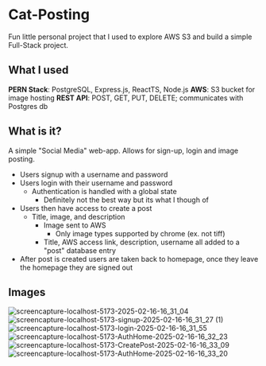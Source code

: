 # Cat-Posting

Fun little personal project that I used to explore AWS S3 and build a simple Full-Stack project.

## What I used

**PERN Stack**: PostgreSQL, Express.js, ReactTS, Node.js
**AWS**: S3 bucket for image hosting
**REST API**: POST, GET, PUT, DELETE; communicates with Postgres db


## What is it?

A simple "Social Media" web-app. Allows for sign-up, login and image posting. 

 - Users signup with a username and password 
 - Users login with their username and password
	 - Authentication is handled with a global state
		 - Definitely not the best way but its what I though of 
- Users then have access to create a post
	- Title, image, and description
		- Image sent to AWS
			- Only image types supported by chrome (ex. not tiff)
		- Title, AWS access link, description, username all added to a "post" database entry
- After post is created users are taken back to homepage, once they leave the homepage they are signed out

## Images
![screencapture-localhost-5173-2025-02-16-16_31_04](https://github.com/user-attachments/assets/b8a9e1b6-ad7b-46b5-a6aa-75795323c63d)
![screencapture-localhost-5173-signup-2025-02-16-16_31_27 (1)](https://github.com/user-attachments/assets/7850a4ee-f880-428f-a8e6-0e52acf76057)
![screencapture-localhost-5173-login-2025-02-16-16_31_55](https://github.com/user-attachments/assets/01e2dd0d-5bf0-49ad-9e96-daeb65d6d150)
![screencapture-localhost-5173-AuthHome-2025-02-16-16_32_23](https://github.com/user-attachments/assets/3d5ab586-4a4c-42ab-be1f-fafc5797d736)
![screencapture-localhost-5173-CreatePost-2025-02-16-16_33_09](https://github.com/user-attachments/assets/e2ceecae-9bb6-469a-93e1-9c918cb270be)
![screencapture-localhost-5173-AuthHome-2025-02-16-16_33_20](https://github.com/user-attachments/assets/d41f5a80-aefb-419d-ba09-ff60ccfddce0)
